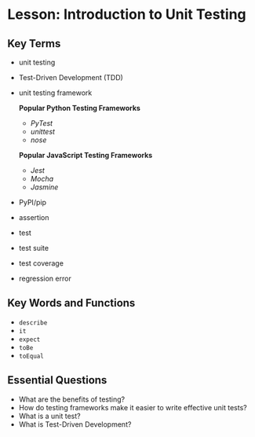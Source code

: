 # Lesson: Introduction to Unit Testing

## Key Terms
* unit testing
* Test-Driven Development (TDD)
* unit testing framework

  **Popular Python Testing Frameworks**

  * _PyTest_
  * _unittest_
  * _nose_

  **Popular JavaScript Testing Frameworks**

  * _Jest_
  * _Mocha_
  * _Jasmine_
* PyPI/pip
* assertion
* test
* test suite
* test coverage
* regression error

## Key Words and Functions
* `describe`
* `it`
* `expect`
* `toBe`
* `toEqual`

## Essential Questions
* What are the benefits of testing?
* How do testing frameworks make it easier to write effective unit tests?
* What is a unit test?
* What is Test-Driven Development?
